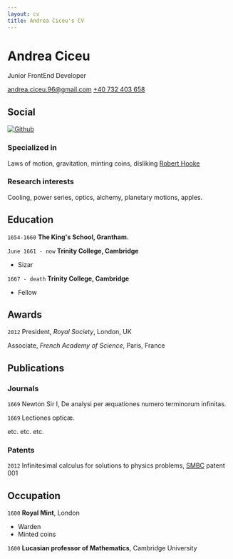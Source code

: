 ```yaml
---
layout: cv
title: Andrea Ciceu's CV
---
```

# Andrea Ciceu
Junior FrontEnd Developer

<div id="contactInfo">
<a href="andrea.ciceu.96@gmail.com">andrea.ciceu.96@gmail.com</a>
<a href="http://en.wikipedia.org/wiki/Isaac_Newton">+40 732 403 658</a>
</div>


## Social

<a href="https://github.com/andreaCiceu"><img src="https://camo.githubusercontent.com/8169bebae21ffdd0fa084b3afd57f79d2bbcf93a0cf5ffa5f6422679b0d70476/68747470733a2f2f6c6f676f2e636c6561726269742e636f6d2f6769746875622e636f6d3f73697a653d3330" alt="Github" data-canonical-src="https://logo.clearbit.com/github.com?size=30" style="max-width: 100%;"></a>
### Specialized in

Laws of motion, gravitation, minting coins, disliking [Robert Hooke](http://en.wikipedia.org/wiki/Robert_Hooke)


### Research interests

Cooling, power series, optics, alchemy, planetary motions, apples.


## Education

`1654-1660`
__The King's School, Grantham.__

`June 1661 - now`
__Trinity College, Cambridge__

- Sizar

`1667 - death`
__Trinity College, Cambridge__

- Fellow



## Awards

`2012`
President, *Royal Society*, London, UK

Associate, *French Academy of Science*, Paris, France



## Publications

<!-- A list is also available [online](http://scholar.google.co.uk/citations?user=LTOTl0YAAAAJ) -->

### Journals

`1669`
Newton Sir I, De analysi per æquationes numero terminorum infinitas. 

`1669`
Lectiones opticæ.

etc. etc. etc.

### Patents

`2012`
Infinitesimal calculus for solutions to physics problems, [SMBC](http://www.techdirt.com/articles/20121011/09312820678/if-patents-had-been-around-time-newton.shtml) patent 001


## Occupation

`1600`
__Royal Mint__, London

- Warden
- Minted coins

`1600`
__Lucasian professor of Mathematics__, Cambridge University



<!-- ### Footer

Last updated: May 2013 -->


